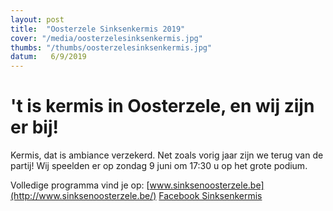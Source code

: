 ```yaml
---
layout: post
title:  "Oosterzele Sinksenkermis 2019"
cover: "/media/oosterzelesinksenkermis.jpg"
thumbs: "/thumbs/oosterzelesinksenkermis.jpg"
datum:   6/9/2019
---
```


# 't is kermis in Oosterzele, en wij zijn er bij!

Kermis, dat is ambiance verzekerd.
Net zoals vorig jaar zijn we terug van de partij!
Wij speelden er op zondag 9 juni om 17:30 u op het grote podium.

Volledige programma vind je op: [www.sinksenoosterzele.be](http://www.sinksenoosterzele.be/)
[Facebook Sinksenkermis](https://www.facebook.com/sinksenkermisoosterzele/)